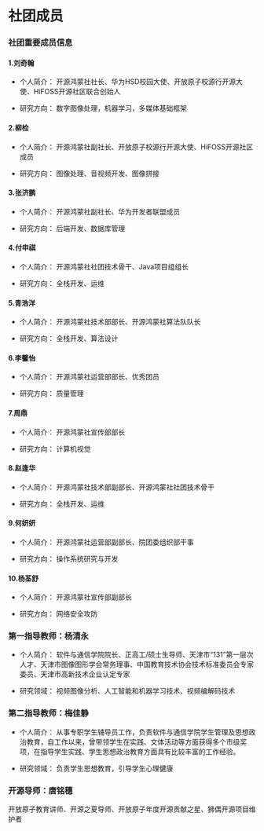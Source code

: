 # 社团成员


### 社团重要成员信息

#### 1.刘奇翰


<!-- <div style="float:left;height:500px">  <img src="../public/members/liuqihan.jpg" width="200px" height="300px" style="float:left" /> -->

  * 个人简介：
    开源鸿蒙社社长、华为HSD校园大使、开放原子校源行开源大使、HiFOSS开源社区联合创始人
  
  * 研究方向：
    数字图像处理，机器学习，多媒体基础框架
</div>

#### 2.柳检

 <!-- <img src="../public/members/liujian.jpg" width="200" height="400" /> -->

* 个人简介：
  开源鸿蒙社副社长、开放原子校源行开源大使、HiFOSS开源社区成员

* 研究方向：
  图像处理、音视频开发、图像拼接

#### 3.张济鹏

 <!-- <img src="../public/members/zhangjipeng.jpg" width="200" height="400" /> -->

* 个人简介：
  开源鸿蒙社副社长、华为开发者联盟成员

* 研究方向：
  后端开发、数据库管理

#### 4.付申祺

<!-- <img src="../public/members/zhangjipeng.jpg" width="200" height="400" /> -->

* 个人简介：
  开源鸿蒙社社团技术骨干、Java项目组组长

* 研究方向：
  全栈开发、运维

#### 5.青浩洋

* 个人简介：
  开源鸿蒙社技术部部长、开源鸿蒙社算法队队长

* 研究方向：
  全栈开发、算法设计

#### 6.李馨怡

* 个人简介：
  开源鸿蒙社运营部部长、优秀团员

* 研究方向：
  质量管理

#### 7.周鼎

* 个人简介：
  开源鸿蒙社宣传部部长

* 研究方向：
  计算机视觉

#### 8.赵逢华

* 个人简介：
  开源鸿蒙社技术部副部长、开源鸿蒙社社团技术骨干

* 研究方向：
  全栈开发、运维

#### 9.何妍妍

* 个人简介：
  开源鸿蒙社运营部副部长、院团委组织部干事

* 研究方向：
  操作系统研究与开发

#### 10.杨荃舒

* 个人简介：
  开源鸿蒙社宣传部副部长

* 研究方向：
  网络安全攻防

### 第一指导教师：杨清永

* 个人简介：
  软件与通信学院院长、正高工/硕士生导师、天津市“131”第一层次人才、天津市图像图形学会常务理事、中国教育技术协会技术标准委员会专家委员、天津市高新技术企业认定专家

* 研究领域：
  视频图像分析、人工智能和机器学习技术、视频编解码技术

### 第二指导教师：梅佳静

* 个人简介：
  从事专职学生辅导员工作，负责软件与通信学院学生管理及思想政治教育，自工作以来，曾带领学生在实践、文体活动等方面获得多个市级奖项，在指导学生实践、学生思想政治教育方面具有比较丰富的工作经验。

* 研究领域：
  负责学生思想教育，引导学生心理健康

### 开源导师：唐铭穗

开放原子教育讲师、开源之夏导师、开放原子年度开源贡献之星、狮偶开源项目维护者

<!-- #### 2.彭宇立

 <!-- <img src="../public/members/pengyuli.jpg" width="200" height="400" /> -->

<!-- * 个人简介：
  开源鸿蒙社副社长、互联网+国赛团队成员

* 研究方向：
  外贸金融 -->

<!-- #### 4.李彤彤 -->

 <!-- <img src="../public/members/litongtong.jpg" width="200" height="400" /> -->

<!-- * 个人简介：
  开源鸿蒙宣传部部长、华为开发者联盟成员

* 研究方向：
  工艺美术、艺术设计 -->